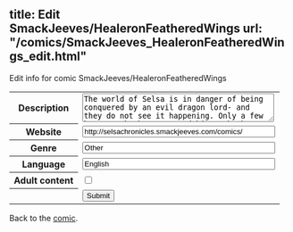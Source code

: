 title: Edit SmackJeeves/HealeronFeatheredWings
url: "/comics/SmackJeeves_HealeronFeatheredWings_edit.html"
---
Edit info for comic SmackJeeves/HealeronFeatheredWings

<form name="comic" action="http://gaepostmail.appspot.com/comic/" method="post">
<table class="comicinfo">
<tr>
<th>Description</th><td><textarea name="description" cols="40" rows="3">The world of Selsa is in danger of being conquered by an evil dragon lord- and they do not see it happening. Only a few heroes, who have crossed his path, know what he's up to and its up to them to stop him.</textarea></td>
</tr>
<tr>
<th>Website</th><td><input type="text" name="url" value="http://selsachronicles.smackjeeves.com/comics/" size="40"/></td>
</tr>
<tr>
<th>Genre</th><td><input type="text" name="genre" value="Other" size="40"/></td>
</tr>
<tr>
<th>Language</th><td><input type="text" name="language" value="English" size="40"/></td>
</tr>
<tr>
<th>Adult content</th><td><input type="checkbox" name="adult" value="adult" /></td>
</tr>
<tr>
<th></th><td>
<input type="hidden" name="comic" value="SmackJeeves_HealeronFeatheredWings" />
<input type="submit" name="submit" value="Submit" />
</td>
</tr>
</table>
</form>

Back to the [comic](SmackJeeves_HealeronFeatheredWings.html).

